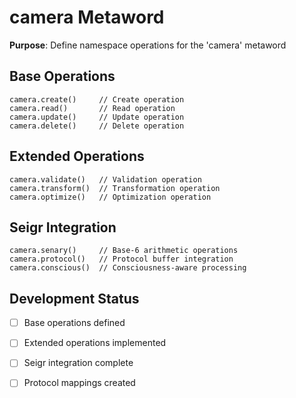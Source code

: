 # camera Metaword

**Purpose**: Define namespace operations for the 'camera' metaword

## Base Operations

```hyphos
camera.create()     // Create operation
camera.read()       // Read operation  
camera.update()     // Update operation
camera.delete()     // Delete operation
```

## Extended Operations

```hyphos
camera.validate()   // Validation operation
camera.transform()  // Transformation operation
camera.optimize()   // Optimization operation
```

## Seigr Integration

```hyphos
camera.senary()     // Base-6 arithmetic operations
camera.protocol()   // Protocol buffer integration
camera.conscious()  // Consciousness-aware processing
```

## Development Status

- [ ] Base operations defined
- [ ] Extended operations implemented  
- [ ] Seigr integration complete
- [ ] Protocol mappings created

